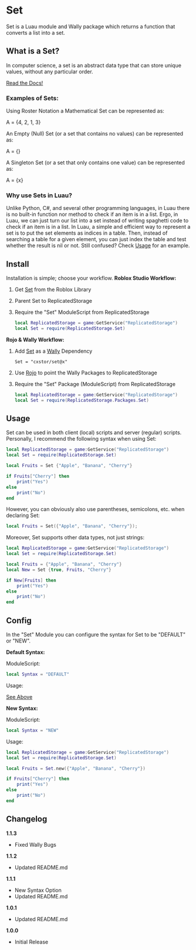 # Set
Set is a Luau module and Wally package which returns a function that converts a list into a set.

## What is a Set?
In computer science, a set is an abstract data type that can store unique values, without any particular order.

[Read the Docs!](https://www.lua.org/pil/11.5.html)

### Examples of Sets:
Using Roster Notation a Mathematical Set can be represented as: 

A = {4, 2, 1, 3}

An Empty (Null) Set (or a set that contains no values) can be represented as:

A = {}

A Singleton Set (or a set that only contains one value) can be represented as:

A = {x}

### Why use Sets in Luau?
Unlike Python, C#, and several other programming languages, in Luau there is no built-in function nor method to check if an item is in a list. Ergo, in Luau, we can just turn our list into a set instead of writing spaghetti code to check if an item is in a list. In Luau, a simple and efficient way to represent a set is to put the set elements as indices in a table. Then, instead of searching a table for a given element, you can just index the table and test whether the result is nil or not. Still confused? Check [Usage](https://github.com/Cxstor/Set#Usage) for an example.

## Install
Installation is simple; choose your workflow.
**Roblox Studio Workflow:**
1. Get [Set](https://www.roblox.com/library/10174561493) from the Roblox Library
2. Parent Set to ReplicatedStorage
3. Require the "Set" ModuleScript from ReplicatedStorage

	```lua
	local ReplicatedStorage = game:GetService("ReplicatedStorage")
	local Set = require(ReplicatedStorage.Set)
	```

**Rojo & Wally Workflow:**
1. Add [Set](https://wally.run/package/cxstor/set) as a [Wally](https://github.com/UpliftGames/wally#installation) Dependency

	`Set = "cxstor/set@x"`

2. Use [Rojo](https://rojo.space/docs/v7/getting-started/installation/) to point the Wally Packages to ReplicatedStorage
3. Require the "Set" Package (ModuleScript) from ReplicatedStorage

	```lua
	local ReplicatedStorage = game:GetService("ReplicatedStorage")
	local Set = require(ReplicatedStorage.Packages.Set)
	```

## Usage
Set can be used in both client (local) scripts and server (regular) scripts. Personally, I recommend the following syntax when using Set:
```lua
local ReplicatedStorage = game:GetService("ReplicatedStorage")
local Set = require(ReplicatedStorage.Set)

local Fruits = Set {"Apple", "Banana", "Cherry"}

if Fruits["Cherry"] then
	print("Yes")
else
	print("No")
end
```

However, you can obviously also use parentheses, semicolons, etc. when declaring Set:
```lua
local Fruits = Set({"Apple", "Banana", "Cherry"});
```

Moreover, Set supports other data types, not just strings:
```lua
local ReplicatedStorage = game:GetService("ReplicatedStorage")
local Set = require(ReplicatedStorage.Set)

local Fruits = {"Apple", "Banana", "Cherry"}
local New = Set {true, Fruits, "Cherry"}

if New[Fruits] then
	print("Yes")
else
	print("No")
end
```

## Config
In the "Set" Module you can configure the syntax for Set to be "DEFAULT" or "NEW".

**Default Syntax:**

ModuleScript:
```lua
local Syntax = "DEFAULT"
```
Usage:

[See Above](https://github.com/Cxstor/Set#Usage)

**New Syntax:**

ModuleScript:
```lua
local Syntax = "NEW"
```
Usage:
```lua
local ReplicatedStorage = game:GetService("ReplicatedStorage")
local Set = require(ReplicatedStorage.Set)

local Fruits = Set.new({"Apple", "Banana", "Cherry"})

if Fruits["Cherry"] then
	print("Yes")
else
	print("No")
end
```

## Changelog
**1.1.3**
- Fixed Wally Bugs

**1.1.2**
- Updated README.md

**1.1.1**
- New Syntax Option
- Updated README.md

**1.0.1**
- Updated README.md

**1.0.0**
- Initial Release
